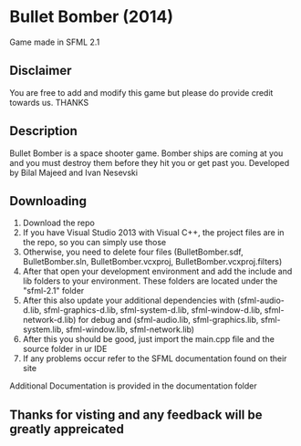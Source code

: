 Bullet Bomber (2014)
====================
Game made in SFML 2.1

Disclaimer
----------
You are free to add and modify this game but please do provide credit towards us. THANKS

Description
-----------
Bullet Bomber is a space shooter game. 
Bomber ships are coming at you and you must destroy them before they hit you or get past you.
Developed by Bilal Majeed and Ivan Nesevski

Downloading
-----------
  1. Download the repo
  2. If you have Visual Studio 2013 with Visual C++, the project files are in the repo, so you can simply use those
  3. Otherwise, you need to delete four files (BulletBomber.sdf, BulletBomber.sln, BulletBomber.vcxproj, BulletBomber.vcxproj.filters)
  4. After that open your development environment and add the include and lib folders to your environment. These folders are located under the "sfml-2.1" folder
  5. After this also update your additional dependencies with (sfml-audio-d.lib, sfml-graphics-d.lib, sfml-system-d.lib, sfml-window-d.lib, sfml-network-d.lib) for debug and (sfml-audio.lib, sfml-graphics.lib, sfml-system.lib, sfml-window.lib, sfml-network.lib)
  6. After this you should be good, just import the main.cpp file and the source folder in ur IDE
  7. If any problems occur refer to the SFML documentation found on their site

Additional Documentation is provided in the documentation folder

Thanks for visting and any feedback will be greatly appreicated
---------------------------------------------------------------
